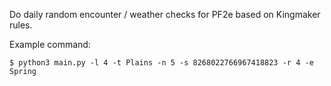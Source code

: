 Do daily random encounter / weather checks for PF2e based on Kingmaker rules.

Example command:
```
$ python3 main.py -l 4 -t Plains -n 5 -s 8268022766967418823 -r 4 -e Spring
```
